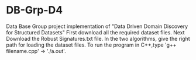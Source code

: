 # DB-Grp-D4
Data Base Group project implementation of "Data Driven Domain Discovery for Structured Datasets"
First download all the required dataset files.
Next Download the Robust Signatures.txt file.
In the two algorithms, give the right path for loading the dataset files.
To run the program in C++,type 'g++ filename.cpp' -> './a.out'.
